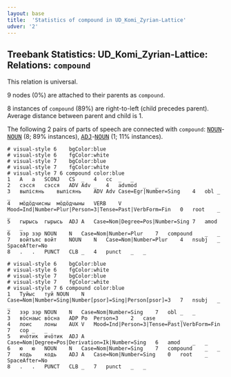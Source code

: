 ```yaml
---
layout: base
title:  'Statistics of compound in UD_Komi_Zyrian-Lattice'
udver: '2'
---
```


## Treebank Statistics: UD_Komi_Zyrian-Lattice: Relations: `compound`

This relation is universal.

9 nodes (0%) are attached to their parents as `compound`.

8 instances of `compound` (89%) are right-to-left (child precedes parent).
Average distance between parent and child is 1.

The following 2 pairs of parts of speech are connected with `compound`: <tt><a href="kpv_lattice-pos-NOUN.html">NOUN</a></tt>-<tt><a href="kpv_lattice-pos-NOUN.html">NOUN</a></tt> (8; 89% instances), <tt><a href="kpv_lattice-pos-ADJ.html">ADJ</a></tt>-<tt><a href="kpv_lattice-pos-NOUN.html">NOUN</a></tt> (1; 11% instances).


~~~ conllu
# visual-style 6	bgColor:blue
# visual-style 6	fgColor:white
# visual-style 7	bgColor:blue
# visual-style 7	fgColor:white
# visual-style 7 6 compound	color:blue
1	А	а	SCONJ	CS	_	4	cc	_	_
2	сэсся	сэсся	ADV	Adv	_	4	advmod	_	_
3	вылісянь	вылісянь	ADV	Adv	Case=Egr|Number=Sing	4	obl	_	_
4	мӧдӧдчисны	мӧдӧдчыны	VERB	V	Mood=Ind|Number=Plur|Person=3|Tense=Past|VerbForm=Fin	0	root	_	_
5	гырысь	гырысь	ADJ	A	Case=Nom|Degree=Pos|Number=Sing	7	amod	_	_
6	зэр	зэр	NOUN	N	Case=Nom|Number=Plur	7	compound	_	_
7	войтъяс	войт	NOUN	N	Case=Nom|Number=Plur	4	nsubj	_	SpaceAfter=No
8	.	.	PUNCT	CLB	_	4	punct	_	_

~~~


~~~ conllu
# visual-style 6	bgColor:blue
# visual-style 6	fgColor:white
# visual-style 7	bgColor:blue
# visual-style 7	fgColor:white
# visual-style 7 6 compound	color:blue
1	Туйыс	туй	NOUN	N	Case=Nom|Number=Sing|Number[psor]=Sing|Person[psor]=3	7	nsubj	_	_
2	зэр	зэр	NOUN	N	Case=Nom|Number=Sing	7	obl	_	_
3	вӧснаыс	вӧсна	ADP	Po	Person=3	2	case	_	_
4	лоис	лоны	AUX	V	Mood=Ind|Person=3|Tense=Past|VerbForm=Fin	7	cop	_	_
5	ичӧтик	ичӧтик	ADJ	A	Case=Nom|Degree=Pos|Derivation=Ik|Number=Sing	6	amod	_	_
6	ю	ю	NOUN	N	Case=Nom|Number=Sing	7	compound	_	_
7	кодь	кодь	ADJ	A	Case=Nom|Number=Sing	0	root	_	SpaceAfter=No
8	.	.	PUNCT	CLB	_	7	punct	_	_

~~~


